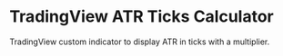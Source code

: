 # TradingView ATR Ticks Calculator

TradingView custom indicator to display ATR in ticks with a multiplier.
